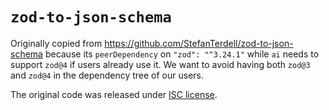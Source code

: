 # `zod-to-json-schema`

Originally copied from https://github.com/StefanTerdell/zod-to-json-schema because its `peerDependency` on `"zod": "^3.24.1"` while `ai` needs to support `zod@4` if users already use it. We want to avoid having both `zod@3` and `zod@4` in the dependency tree of our users.

The original code was released under [ISC license](https://github.com/StefanTerdell/zod-to-json-schema/blob/3893d8565e6a2278d3b7b9c59514a1db2d4fe861/LICENSE).